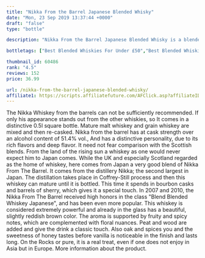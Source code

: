 ```yaml
---
title: "Nikka From the Barrel Japanese Blended Whisky"
date: "Mon, 23 Sep 2019 13:37:44 +0000"
draft: "false"
type: "bottle"

description: "Nikka From the Barrel Japanese Blended Whisky is a blended whisky. Rated an average of 4.5 out of 5 by 152 reviewers and available from Master of Malt for only £36.99, falling slightly short of liquid gold but this in a solid everyday blended whisky."

bottletags: ["Best Blended Whiskies For Under £50","Best Blended Whiskies for under £75","Blended Whiskies","Whiskies of Japan"]

thumbnail_id: 60486
rank: "4.5"
reviews: 152
price: 36.99

url: /nikka-from-the-barrel-japanese-blended-whisky/
affiliate1: https://scripts.affiliatefuture.com/AFClick.asp?affiliateID=346829&merchantID=7042&programmeID=24815&mediaID=0&tracking=&afsource=20&url=https://www.masterofmalt.com/whiskies/nikka/nikka-whisky-from-the-barrel-whisky/
---
```


The Nikka Whiskey from the barrels can not be sufficiently recommended. If only his appearance stands out from the other whiskies, so It comes in a distinctive 0.5l square bottle. Mature malt whiskey and grain whiskey are mixed and then re-casked. Nikka from the barrel has at cask strength over an alcohol content of 51.4% vol., And has a distinctive personality, due to its rich flavors and deep flavor. It need not fear comparison with the Scottish blends. From the land of the rising sun a whiskey as one would never expect him to Japan comes. While the UK and especially Scotland regarded as the home of whiskey, here comes from Japan a very good blend of Nikka From The Barrel. It comes from the distillery Nikka; the second largest in Japan. The distillation takes place in Coffrey-Still process and then this whiskey can mature until it is bottled. This time it spends in bourbon casks and barrels of sherry, which gives it a special touch. In 2007 and 2010, the Nikka From The Barrel received high honors in the class "Blend Blended Whiskey Japanese", and has been even more popular. This whiskey is considered extremely powerful and already in the glass has a beautiful, slightly reddish brown color. The aroma is supported by fruity and spicy notes, which are complemented with floral nuances. Peat and wood are added and give the drink a classic touch. Also oak and spices you and the sweetness of honey tastes before vanilla is noticeable in the finish and lasts long. On the Rocks or pure, it is a real treat, even if one does not enjoy in Asia but in Europe. More information about the product.
